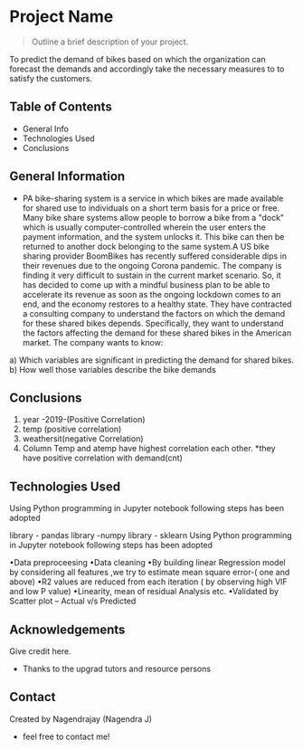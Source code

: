 # Project Name
> Outline a brief description of your project.

To predict the demand of bikes based on which the organization can forecast the demands and accordingly take the necessary measures to to satisfy the customers.


## Table of Contents
* General Info
* Technologies Used
* Conclusions

<!-- You can include any other section that is pertinent to your problem -->

## General Information
- PA bike-sharing system is a service in which bikes are made available for shared use to individuals on a short term basis for a price or free. Many bike share systems allow people to borrow a bike from a "dock" which is usually computer-controlled wherein the user enters the payment information, and the system unlocks it. This bike can then be returned to another dock belonging to the same system.A US bike sharing provider BoomBikes has recently suffered considerable dips in their revenues due to the ongoing Corona pandemic. The company is finding it very difficult to sustain in the current market scenario. So, it has decided to come up with a mindful business plan to be able to accelerate its revenue as soon as the ongoing lockdown comes to an end, and the economy restores to a healthy state. They have contracted a consulting company to understand the factors on which the demand for these shared bikes depends. Specifically, they want to understand the factors affecting the demand for these shared bikes in the American market. The company wants to know:

a) Which variables are significant in predicting the demand for shared bikes. b) How well those variables describe the bike demands

## Conclusions
1) year -2019-(Positive Correlation)
2) temp (positive correlation)
3) weathersit(negative Correlation)
4) Column Temp and atemp have highest correlation each other.
*they have positive correlation with demand(cnt)




<!-- You don't have to answer all the questions - just the ones relevant to your project. -->


## Technologies Used
Using Python programming in Jupyter notebook following steps has been adopted

library - pandas
library -numpy
library - sklearn
Using Python programming in Jupyter notebook following steps has been adopted

•Data preproceesing •Data cleaning •By building linear Regression model by considering all features ,we try to estimate mean square error-( one and above) •R2 values are reduced from each iteration ( by observing high VIF and low P value) •Linearity, mean of residual Analysis etc. •Validated by Scatter plot – Actual v/s Predicted
<!-- As the libraries versions keep on changing, it is recommended to mention the version of library used in this project -->

## Acknowledgements
Give credit here.
- Thanks to the upgrad tutors and resource persons


## Contact
Created by Nagendrajay (Nagendra J)
 - feel free to contact me!


<!-- Optional -->
<!-- ## License -->
<!-- This project is open source and available under the [... License](). -->

<!-- You don't have to include all sections - just the one's relevant to your project -->